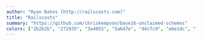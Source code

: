 ```yaml
---
author: "Ryan Bates (http://railscasts.com)"
title: "Railscasts"
summary: "https://github.com/chriskempson/base16-unclaimed-schemes"
colors: ["2b2b2b", "272935", "3a4055", "5a647e", "d4cfc9", "e6e1dc", "f4f1ed", "f9f7f3", "da4939", "cc7833", "ffc66d", "a5c261", "519f50", "6d9cbe", "b6b3eb", "bc9458"]
---
```

